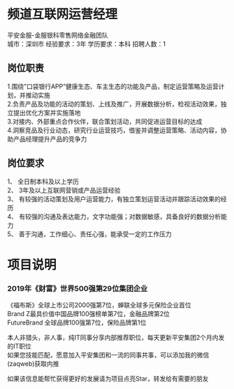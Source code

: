 # 频道互联网运营经理
平安金服-金服银科零售网络金融团队  
城市：深圳市 经验要求：3年 学历要求：本科  招聘人数：1

## 岗位职责
1.围绕”口袋银行APP”健康生态、车主生态的功能及产品，制定运营策略及运营计划，并推动实施   
2.负责产品及功能的活动的策划、上线及推广，开展数据分析，检视活动效果，独立提出优化方案并实施落地   
3.对接内、外部重点合作伙伴，联合策划活动，共同促进运营目标的达成   
4.洞察竞品及行业动态，研究行业运营技巧，借鉴并调整运营策略、活动内容，协助产品经理提升产品的竞争力

## 岗位要求
1、	全日制本科及以上学历   
2、	3年及以上互联网营销或产品运营经验   
3、	有较强的活动策划及用户运营能力，有独立策划运营活动并跟踪活动效果的经历   
4、  有较强的沟通及表达能力，文字功能强；对数据敏感，具备良好的数据分析能力   
5、  善于沟通，工作细心、责任心强，能承受一定的工作压力

# 项目说明

### 2019年《财富》世界500强第29位集团企业
《福布斯》全球上市公司2000强第7位，蝉联全球多元保险企业首位  
Brand Z最具价值中国品牌100强榜单第7位，金融品牌第2位  
FutureBrand 全球品牌100强第7位，保险品牌第1位

本人非猎头，非人事，纯IT同事分享内部推荐职位，每天更新平安集团2个月内发的IT职位  
如果您技能匹配，愿意加入平安集团和一流的同事共事，可以添加我的微信(zaqweb)获取内推 

如果该信息能帮忙获得更好的发展请为项目点亮Star，转发给有需要的朋友




